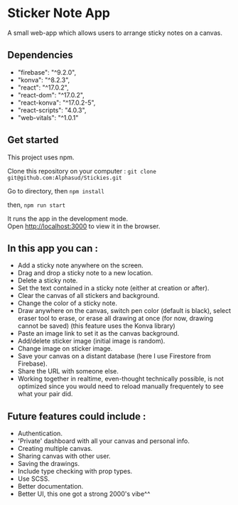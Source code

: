 # Sticker Note App
A small web-app which allows users to arrange sticky notes on a canvas.

## Dependencies
- "firebase": "^9.2.0",
- "konva": "^8.2.3",
- "react": "^17.0.2",
- "react-dom": "^17.0.2",
- "react-konva": "^17.0.2-5",
- "react-scripts": "4.0.3",
- "web-vitals": "^1.0.1"

## Get started
This project uses npm.

Clone this repository on your computer : 
`git clone git@github.com:Alphasud/Stickies.git`

Go to directory, then
`npm install`

then, 
`npm run start`

It runs the app in the development mode.\
Open [http://localhost:3000](http://localhost:3000) to view it in the browser.

## In this app you can :
- Add a sticky note anywhere on the screen.
- Drag and drop a sticky note to a new location.
- Delete a sticky note.
- Set the text contained in a sticky note (either at creation or after).
- Clear the canvas of all stickers and background.
- Change the color of a sticky note.
- Draw anywhere on the canvas, switch pen color (default is black), select eraser tool to erase, or erase all drawing at once (for now, drawing cannot be saved) (this feature uses the Konva library)
- Paste an image link to set it as the canvas background.
- Add/delete sticker image (initial image is random).
- Change image on sticker image.
- Save your canvas on a distant database (here I use Firestore from Firebase).
- Share the URL with someone else. 
- Working together in realtime, even-thought technically possible, is not optimized since you would need to reload manually frequentely to see what your pair did.

## Future features could include :
- Authentication.
- 'Private' dashboard with all your canvas and personal info.
- Creating multiple canvas.
- Sharing canvas with other user.
- Saving the drawings.
- Include type checking with prop types.
- Use SCSS.
- Better documentation.
- Better UI, this one got a strong 2000's vibe^^




